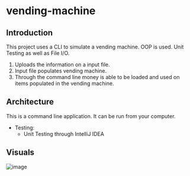 # vending-machine
## Introduction
This project uses a CLI to simulate a vending machine. OOP is used. Unit Testing as well as File I/O.

1. Uploads the information on a input file.
2. Input file populates vending machine.
3. Through the command line money is able to be loaded and used on items populated in the vending machine.

## Architecture

This is a command line application. It can be run from your computer.

* Testing:
    * Unit Testing through IntelliJ IDEA

## Visuals

![image](https://user-images.githubusercontent.com/86253070/130516621-5006fdb8-73ae-4c99-a924-ee6496acfbff.png)

